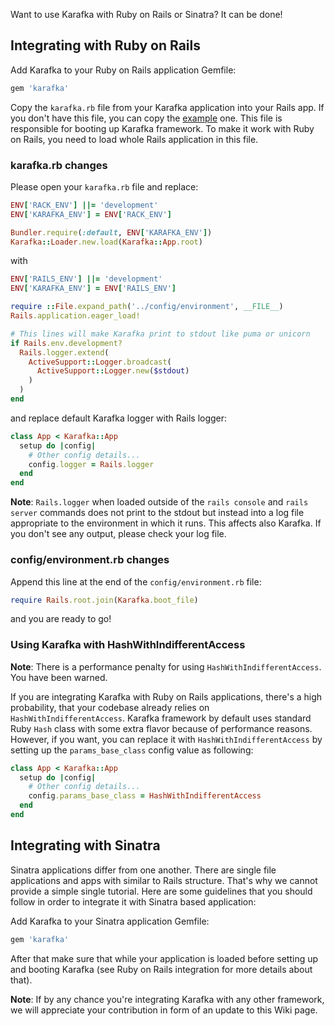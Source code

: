 Want to use Karafka with Ruby on Rails or Sinatra? It can be done!

## Integrating with Ruby on Rails

Add Karafka to your Ruby on Rails application Gemfile:

```ruby
gem 'karafka'
```

Copy the ```karafka.rb``` file from your Karafka application into your Rails app. If you don't have this file, you can copy the [example](https://github.com/karafka/karafka/blob/master/lib/karafka/templates/karafka.rb.example) one. This file is responsible for booting up Karafka framework. To make it work with Ruby on Rails, you need to load whole Rails application in this file.

### karafka.rb changes

Please open your ```karafka.rb``` file and replace:

```ruby
ENV['RACK_ENV'] ||= 'development'
ENV['KARAFKA_ENV'] = ENV['RACK_ENV']

Bundler.require(:default, ENV['KARAFKA_ENV'])
Karafka::Loader.new.load(Karafka::App.root)
```

with

```ruby
ENV['RAILS_ENV'] ||= 'development'
ENV['KARAFKA_ENV'] = ENV['RAILS_ENV']

require ::File.expand_path('../config/environment', __FILE__)
Rails.application.eager_load!

# This lines will make Karafka print to stdout like puma or unicorn
if Rails.env.development?
  Rails.logger.extend(
    ActiveSupport::Logger.broadcast(
      ActiveSupport::Logger.new($stdout)
    )
  )
end
```

and replace default Karafka logger with Rails logger:


```ruby
class App < Karafka::App
  setup do |config|
    # Other config details...
    config.logger = Rails.logger
  end
end
```
**Note**: ```Rails.logger``` when loaded outside of the ```rails console``` and ```rails server``` commands does not print to the stdout but instead into a log file appropriate to the environment in which it runs. This affects also Karafka. If you don't see any output, please check your log file.

### config/environment.rb changes

Append this line at the end of the ```config/environment.rb``` file:

```ruby
require Rails.root.join(Karafka.boot_file)
```

and you are ready to go!

### Using Karafka with HashWithIndifferentAccess

**Note**: There is a performance penalty for using ```HashWithIndifferentAccess```. You have been warned.

If you are integrating Karafka with Ruby on Rails applications, there's a high probability, that your codebase already relies on ```HashWithIndifferentAccess```. Karafka framework by default uses standard Ruby ```Hash``` class with some extra flavor because of performance reasons. However, if you want, you can replace it with ```HashWithIndifferentAccess``` by setting up the ```params_base_class``` config value as following:

```ruby
class App < Karafka::App
  setup do |config|
    # Other config details...
    config.params_base_class = HashWithIndifferentAccess
  end
end
```

## Integrating with Sinatra

Sinatra applications differ from one another. There are single file applications and apps with similar to Rails structure. That's why we cannot provide a simple single tutorial. Here are some guidelines that you should follow in order to integrate it with Sinatra based application:

Add Karafka to your Sinatra application Gemfile:

```ruby
gem 'karafka'
```

After that make sure that while your application is loaded before setting up and booting Karafka (see Ruby on Rails integration for more details about that).

**Note**: If by any chance you're integrating Karafka with any other framework, we will appreciate your contribution in form of an update to this Wiki page.